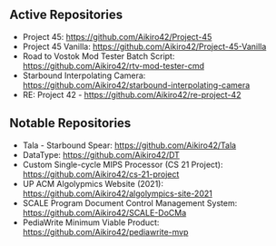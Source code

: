 ## Active Repositories
- Project 45: https://github.com/Aikiro42/Project-45
- Project 45 Vanilla: https://github.com/Aikiro42/Project-45-Vanilla
- Road to Vostok Mod Tester Batch Script: https://github.com/Aikiro42/rtv-mod-tester-cmd
- Starbound Interpolating Camera: https://github.com/Aikiro42/starbound-interpolating-camera
- RE: Project 42 - https://github.com/Aikiro42/re-project-42

## Notable Repositories
- Tala - Starbound Spear: https://github.com/Aikiro42/Tala
- DataType: https://github.com/Aikiro42/DT
- Custom Single-cycle MIPS Processor (CS 21 Project): https://github.com/Aikiro42/cs-21-project
- UP ACM Algolypmics Website (2021): https://github.com/Aikiro42/algolympics-site-2021
- SCALE Program Document Control Management System: https://github.com/Aikiro42/SCALE-DoCMa
- PediaWrite Minimum Viable Product: https://github.com/Aikiro42/pediawrite-mvp
